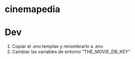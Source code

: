 # cinemapedia

# Dev
1. Copiar el .env.templae y renombrarlo a .env
2. Cambiar las variables de entorno "THE_MOVIE_DB_KEY"
